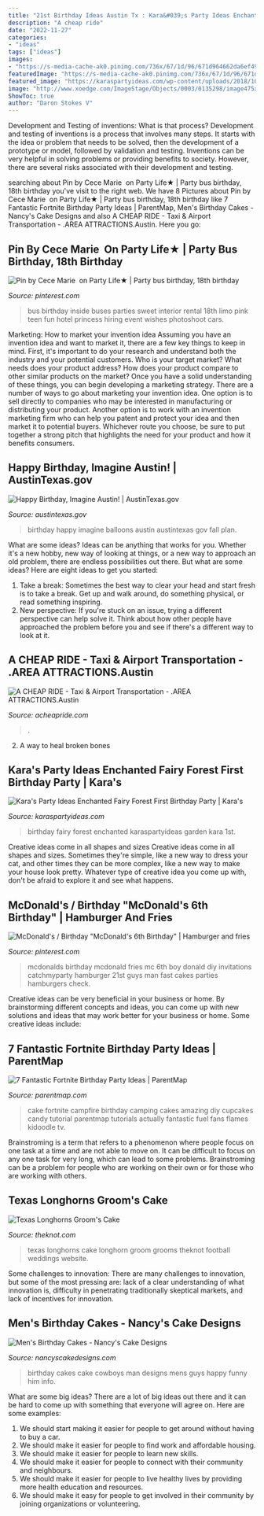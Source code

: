 ```yaml
---
title: "21st Birthday Ideas Austin Tx : Kara&#039;s Party Ideas Enchanted Fairy Forest First Birthday Party"
description: "A cheap ride"
date: "2022-11-27"
categories:
- "ideas"
tags: ["ideas"]
images:
- "https://s-media-cache-ak0.pinimg.com/736x/67/1d/96/671d964662da6ef49059b5924c9175bc.jpg"
featuredImage: "https://s-media-cache-ak0.pinimg.com/736x/67/1d/96/671d964662da6ef49059b5924c9175bc.jpg"
featured_image: "https://karaspartyideas.com/wp-content/uploads/2018/10/Enchanted-Fairy-Forest-First-Birthday-Party-via-Karas-Party-Ideas-KarasPartyIdeas.com18.jpg"
image: "http://www.xoedge.com/ImageStage/Objects/0003/0135298/image475x475.jpg"
ShowToc: true
author: "Daron Stokes V"
---
```



Development and Testing of inventions: What is that process?
Development and testing of inventions is a process that involves many steps. It starts with the idea or problem that needs to be solved, then the development of a prototype or model, followed by validation and testing. Inventions can be very helpful in solving problems or providing benefits to society. However, there are several risks associated with their development and testing.

	

		
searching about Pin by Cece Marie ︎ on Party Life★ | Party bus birthday, 18th birthday you've visit to the right web. We have 8 Pictures about Pin by Cece Marie ︎ on Party Life★ | Party bus birthday, 18th birthday like 7 Fantastic Fortnite Birthday Party Ideas | ParentMap, Men&#039;s Birthday Cakes - Nancy&#039;s Cake Designs and also A CHEAP RIDE - Taxi &amp; Airport Transportation - .AREA ATTRACTIONS.Austin. Here you go:
		
    
## Pin By Cece Marie ︎ On Party Life★ | Party Bus Birthday, 18th Birthday

<img loading=lazy src="https://i.pinimg.com/originals/30/97/9f/30979f4383cbd472b7192d4569e7de9c.jpg" onerror="this.onerror=null;this.src='https://tse1.mm.bing.net/th?id=OIP.J6rnQM_ZADt1d7AO3yyvXAHaHS&amp;pid=15.1';" alt="Pin by Cece Marie ︎ on Party Life★ | Party bus birthday, 18th birthday">

_Source: pinterest.com_

>bus birthday inside buses parties sweet interior rental 18th limo pink teen fun hotel princess hiring event wishes photoshoot cars. 

	

Marketing: How to market your invention idea
Assuming you have an invention idea and want to market it, there are a few key things to keep in mind. First, it's important to do your research and understand both the industry and your potential customers. Who is your target market? What needs does your product address? How does your product compare to other similar products on the market? Once you have a solid understanding of these things, you can begin developing a marketing strategy.
There are a number of ways to go about marketing your invention idea. One option is to sell directly to companies who may be interested in manufacturing or distributing your product. Another option is to work with an invention marketing firm who can help you patent and protect your idea and then market it to potential buyers. Whichever route you choose, be sure to put together a strong pitch that highlights the need for your product and how it benefits consumers.

    
## Happy Birthday, Imagine Austin! | AustinTexas.gov

<img loading=lazy src="https://www.austintexas.gov/sites/default/files/files/Planning/ImagineAustin/Birthday_balloons.jpg" onerror="this.onerror=null;this.src='https://tse1.mm.bing.net/th?id=OIP.SmGYgtOraMLa8KFLMNOdFQHaEo&amp;pid=15.1';" alt="Happy Birthday, Imagine Austin! | AustinTexas.gov">

_Source: austintexas.gov_

>birthday happy imagine balloons austin austintexas gov fall plan. 

	

What are some ideas?
Ideas can be anything that works for you. Whether it's a new hobby, new way of looking at things, or a new way to approach an old problem, there are endless possibilities out there. But what are some ideas? Here are eight ideas to get you started: 
1. Take a break: Sometimes the best way to clear your head and start fresh is to take a break. Get up and walk around, do something physical, or read something inspiring. 
2. New perspective: If you're stuck on an issue, trying a different perspective can help solve it. Think about how other people have approached the problem before you and see if there's a different way to look at it. 

    
## A CHEAP RIDE - Taxi &amp; Airport Transportation - .AREA ATTRACTIONS.Austin

<img loading=lazy src="https://acheapride.com/yahoo_site_admin/assets/images/A_Cheap_Ride_-_Web_Site_Photos_-_Bass_Concert_Hall_-_09-11.241194639_std.jpg" onerror="this.onerror=null;this.src='https://tse3.mm.bing.net/th?id=OIP.TlrDILiZ3p47LH9p77VxPQAAAA&amp;pid=15.1';" alt="A CHEAP RIDE - Taxi &amp; Airport Transportation - .AREA ATTRACTIONS.Austin">

_Source: acheapride.com_

>. 

	

2. A way to heal broken bones 

    
## Kara&#039;s Party Ideas Enchanted Fairy Forest First Birthday Party | Kara&#039;s

<img loading=lazy src="https://karaspartyideas.com/wp-content/uploads/2018/10/Enchanted-Fairy-Forest-First-Birthday-Party-via-Karas-Party-Ideas-KarasPartyIdeas.com18.jpg" onerror="this.onerror=null;this.src='https://tse1.mm.bing.net/th?id=OIP.gCndLy6A4t3O6QCWNKzkPAHaJ3&amp;pid=15.1';" alt="Kara&#039;s Party Ideas Enchanted Fairy Forest First Birthday Party | Kara&#039;s">

_Source: karaspartyideas.com_

>birthday fairy forest enchanted karaspartyideas garden kara 1st. 

	

Creative ideas come in all shapes and sizes
Creative ideas come in all shapes and sizes. Sometimes they're simple, like a new way to dress your cat, and other times they can be more complex, like a new way to make your house look pretty. Whatever type of creative idea you come up with, don't be afraid to explore it and see what happens.

    
## McDonald&#039;s / Birthday &quot;McDonald&#039;s 6th Birthday&quot; | Hamburger And Fries

<img loading=lazy src="https://s-media-cache-ak0.pinimg.com/736x/67/1d/96/671d964662da6ef49059b5924c9175bc.jpg" onerror="this.onerror=null;this.src='https://tse3.mm.bing.net/th?id=OIP.i-pCFPTGXKGmcwHsEpTCcgHaUQ&amp;pid=15.1';" alt="McDonald&#039;s / Birthday &quot;McDonald&#039;s 6th Birthday&quot; | Hamburger and fries">

_Source: pinterest.com_

>mcdonalds birthday mcdonald fries mc 6th boy donald diy invitations catchmyparty hamburger 21st guys man fast cakes parties hamburgers check. 

	

Creative ideas can be very beneficial in your business or home. By brainstorming different concepts and ideas, you can come up with new solutions and ideas that may work better for your business or home. Some creative ideas include:

    
## 7 Fantastic Fortnite Birthday Party Ideas | ParentMap

<img loading=lazy src="https://www.parentmap.com/sites/default/files/styles/1180x660_scaled_cropped/public/2018-08/campfirecake_900_0.jpg?itok=1oBQriG5" onerror="this.onerror=null;this.src='https://tse4.mm.bing.net/th?id=OIP.XA094I0s4ZQSYSUmQ-9v2gHaEJ&amp;pid=15.1';" alt="7 Fantastic Fortnite Birthday Party Ideas | ParentMap">

_Source: parentmap.com_

>cake fortnite campfire birthday camping cakes amazing diy cupcakes candy tutorial parentmap tutorials actually fantastic fuel fans flames kidoodle tv. 

	

Brainstroming is a term that refers to a phenomenon where people focus on one task at a time and are not able to move on. It can be difficult to focus on any one task for very long, which can lead to some problems. Brainstroming can be a problem for people who are working on their own or for those who are working with others.

    
## Texas Longhorns Groom&#039;s Cake

<img loading=lazy src="http://www.xoedge.com/ImageStage/Objects/0003/0135298/image475x475.jpg" onerror="this.onerror=null;this.src='https://tse1.mm.bing.net/th?id=OIP.uOf910HHFFPhHvc-6o98bwHaHa&amp;pid=15.1';" alt="Texas Longhorns Groom&#039;s Cake">

_Source: theknot.com_

>texas longhorns cake longhorn groom grooms theknot football weddings website. 

	

Some challenges to innovation:
There are many challenges to innovation, but some of the most pressing are: lack of a clear understanding of what innovation is, difficulty in penetrating traditionally skeptical markets, and lack of incentives for innovation.

    
## Men&#039;s Birthday Cakes - Nancy&#039;s Cake Designs

<img loading=lazy src="https://nancyscakedesigns.com/wp-content/uploads/2017/03/Cowboys-768x1024.jpg" onerror="this.onerror=null;this.src='https://tse2.mm.bing.net/th?id=OIP.c23M8WRt0YIyj4sVhNi0LQHaJ4&amp;pid=15.1';" alt="Men&#039;s Birthday Cakes - Nancy&#039;s Cake Designs">

_Source: nancyscakedesigns.com_

>birthday cakes cake cowboys man designs mens guys happy funny him info. 

	

What are some big ideas?
There are a lot of big ideas out there and it can be hard to come up with something that everyone will agree on. Here are some examples:
1. We should start making it easier for people to get around without having to buy a car.
2. We should make it easier for people to find work and affordable housing.
3. We should make it easier for people to learn new skills.
4. We should make it easier for people to connect with their community and neighbours.
5. We should make it easier for people to live healthy lives by providing more health education and resources.
6. We should make it easy for people to get involved in their community by joining organizations or volunteering.

